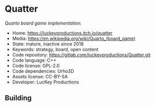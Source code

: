 # Quatter

_Quarto board game implementation._

- Home: https://luckeyproductions.itch.io/quatter
- Media: https://en.wikipedia.org/wiki/Quarto_(board_game)
- State: mature, inactive since 2018
- Keywords: strategy, board, open content
- Code repository: https://gitlab.com/luckeyproductions/Quatter.git
- Code language: C++
- Code license: GPL-2.0
- Code dependencies: Urho3D
- Assets license: CC-BY-SA
- Developer: LucKey Productions

## Building
